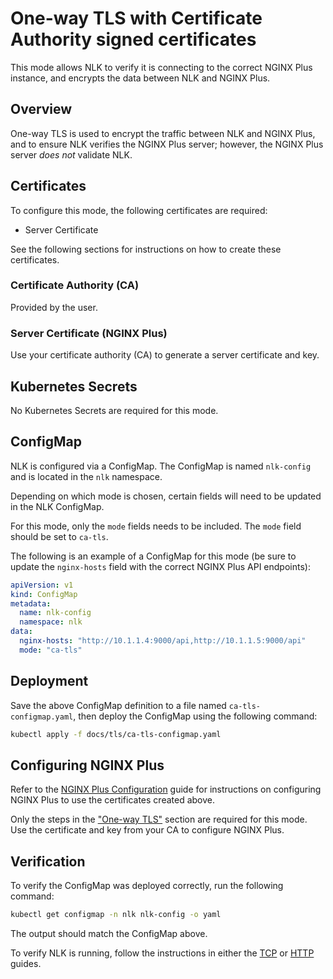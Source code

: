# One-way TLS with Certificate Authority signed certificates 

This mode allows NLK to verify it is connecting to the correct NGINX Plus instance, and encrypts the data between NLK and NGINX Plus.

## Overview

One-way TLS is used to encrypt the traffic between NLK and NGINX Plus, and to ensure NLK verifies the NGINX Plus server;
however, the NGINX Plus server _does not_ validate NLK.

## Certificates

To configure this mode, the following certificates are required:

- Server Certificate

See the following sections for instructions on how to create these certificates.
    
### Certificate Authority (CA)

Provided by the user.

### Server Certificate (NGINX Plus)

Use your certificate authority (CA) to generate a server certificate and key.

## Kubernetes Secrets

No Kubernetes Secrets are required for this mode.

## ConfigMap

NLK is configured via a ConfigMap. The ConfigMap is named `nlk-config` and is located in the `nlk` namespace.

Depending on which mode is chosen, certain fields will need to be updated in the NLK ConfigMap.

For this mode, only the `mode` fields needs to be included. The `mode` field should be set to `ca-tls`.

The following is an example of a ConfigMap for this mode (be sure to update the `nginx-hosts` field with the correct NGINX Plus API endpoints):


```yaml
apiVersion: v1
kind: ConfigMap
metadata:
  name: nlk-config
  namespace: nlk
data:
  nginx-hosts: "http://10.1.1.4:9000/api,http://10.1.1.5:9000/api"
  mode: "ca-tls"
```

## Deployment

Save the above ConfigMap definition to a file named `ca-tls-configmap.yaml`, then deploy the ConfigMap using the following command:

```bash
kubectl apply -f docs/tls/ca-tls-configmap.yaml
```

## Configuring NGINX Plus

Refer to the [NGINX Plus Configuration](./NGINX-PLUS-CONFIGURATION.md) guide for instructions on configuring NGINX Plus to use the certificates created above.

Only the steps in the ["One-way TLS"](./NGINX-PLUS-CONFIGURATION.md#one-way-tls) section are required for this mode. 
Use the certificate and key from your CA to configure NGINX Plus. 

## Verification

To verify the ConfigMap was deployed correctly, run the following command:

```bash
kubectl get configmap -n nlk nlk-config -o yaml
```

The output should match the ConfigMap above.

To verify NLK is running, follow the instructions in either the [TCP](../tcp/tcp-installation-guide.md) or [HTTP](../http/http-installation-guide.md) guides.
